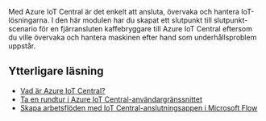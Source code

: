 Med Azure IoT Central är det enkelt att ansluta, övervaka och hantera IoT-lösningarna. I den här modulen har du skapat ett slutpunkt till slutpunkt-scenario för en fjärransluten kaffebryggare till Azure IoT Central eftersom du ville övervaka och hantera maskinen efter hand som underhållsproblem uppstår.

## <a name="further-reading"></a>Ytterligare läsning

- [Vad är Azure IoT Central?](https://docs.microsoft.com/azure/iot-central/overview-iot-central)
- [Ta en rundtur i Azure IoT Central-användargränssnittet](https://docs.microsoft.com/azure/iot-central/overview-iot-central-tour)
- [Skapa arbetsflöden med IoT Central-anslutningsappen i Microsoft Flow](https://docs.microsoft.com/azure/iot-central/howto-add-microsoft-flow)